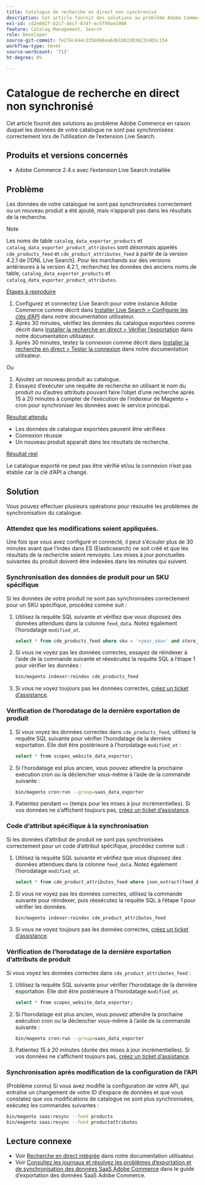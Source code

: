 ```yaml
---
title: Catalogue de recherche en direct non synchronisé
description: Cet article fournit des solutions au problème Adobe Commerce en raison duquel les données de votre catalogue ne sont pas synchronisées correctement lors de l’utilisation de l’extension Live Search.
exl-id: cd2e602f-b2c7-4ecf-874f-ec5f99ae1900
feature: Catalog Management, Search
role: Developer
source-git-commit: fe276c444c235b096ea6d61b02d8362314b5c154
workflow-type: tm+mt
source-wordcount: '713'
ht-degree: 0%

---
```


# Catalogue de recherche en direct non synchronisé

Cet article fournit des solutions au problème Adobe Commerce en raison duquel les données de votre catalogue ne sont pas synchronisées correctement lors de l’utilisation de l’extension Live Search.

## Produits et versions concernés

* Adobe Commerce 2.4.x avec l’extension Live Search installée

## Problème

Les données de votre catalogue ne sont pas synchronisées correctement ou un nouveau produit a été ajouté, mais n’apparaît pas dans les résultats de la recherche.

>[!NOTE]
>
>Les noms de table `catalog_data_exporter_products` et `catalog_data_exporter_product_attributes` sont désormais appelés `cde_products_feed` et `cde_product_attributes_feed` à partir de la version 4.2.1 de [!DNL Live Search]. Pour les marchands sur des versions antérieures à la version 4.2.1, recherchez les données des anciens noms de table, `catalog_data_exporter_products` et `catalog_data_exporter_product_attributes`.

<u>Étapes à reproduire</u>

1. Configurez et connectez Live Search pour votre instance Adobe Commerce comme décrit dans [Installer Live Search > Configurer les clés d’API](https://experienceleague.adobe.com/docs/commerce-merchant-services/live-search/onboard/install.html#configure-api-keys) dans notre documentation utilisateur.
1. Après 30 minutes, vérifiez les données du catalogue exportées comme décrit dans [Installer la recherche en direct > Vérifier l’exportation](https://experienceleague.adobe.com/docs/commerce-merchant-services/live-search/onboard/install.html#verify-export) dans notre documentation utilisateur.
1. Après 30 minutes, testez la connexion comme décrit dans [Installer la recherche en direct > Tester la connexion](https://experienceleague.adobe.com/docs/commerce-merchant-services/live-search/onboard/install.html#test-connection) dans notre documentation utilisateur.

Ou

1. Ajoutez un nouveau produit au catalogue.
1. Essayez d’exécuter une requête de recherche en utilisant le nom du produit ou d’autres attributs pouvant faire l’objet d’une recherche après 15 à 20 minutes à compter de l’exécution de l’indexeur de Magento + cron pour synchroniser les données avec le service principal.

<u>Résultat attendu</u>

* Les données de catalogue exportées peuvent être vérifiées
* Connexion réussie
* Un nouveau produit apparaît dans les résultats de recherche.

<u>Résultat réel</u>

Le catalogue exporté ne peut pas être vérifié et/ou la connexion n’est pas établie car la clé d’API a changé.

## Solution

Vous pouvez effectuer plusieurs opérations pour résoudre les problèmes de synchronisation du catalogue.

### Attendez que les modifications soient appliquées.

Une fois que vous avez configuré et connecté, il peut s’écouler plus de 30 minutes avant que l’index dans ES (Elasticsearch) ne soit créé et que les résultats de la recherche soient renvoyés. Les mises à jour ponctuelles suivantes du produit doivent être indexées dans les minutes qui suivent.

### Synchronisation des données de produit pour un SKU spécifique

Si les données de votre produit ne sont pas synchronisées correctement pour un SKU spécifique, procédez comme suit :

1. Utilisez la requête SQL suivante et vérifiez que vous disposez des données attendues dans la colonne `feed_data`. Notez également l’horodatage `modified_at`.

   ```sql
   select * from cde_products_feed where sku = '<your_sku>' and store_view_code = '<your_ store_view_code>';
   ```

1. Si vous ne voyez pas les données correctes, essayez de réindexer à l’aide de la commande suivante et réexécutez la requête SQL à l’étape 1 pour vérifier les données :

   ```bash
   bin/magento indexer:reindex cde_products_feed
   ```

1. Si vous ne voyez toujours pas les données correctes, [créez un ticket d’assistance](/help/help-center-guide/help-center/magento-help-center-user-guide.md#submit-ticket).

### Vérification de l’horodatage de la dernière exportation de produit

1. Si vous voyez les données correctes dans `cde_products_feed`, utilisez la requête SQL suivante pour vérifier l’horodatage de la dernière exportation. Elle doit être postérieure à l’horodatage `modified_at` :

   ```sql
   select * from scopes_website_data_exporter;
   ```

1. Si l’horodatage est plus ancien, vous pouvez attendre la prochaine exécution cron ou la déclencher vous-même à l’aide de la commande suivante :

   ```bash
   bin/magento cron:run --group=saas_data_exporter
   ```

1. Patientez pendant `<>` (temps pour les mises à jour incrémentielles). Si vos données ne s’affichent toujours pas, [créez un ticket d’assistance](/help/help-center-guide/help-center/magento-help-center-user-guide.md#submit-ticket).

### Code d’attribut spécifique à la synchronisation

Si les données d’attribut de produit ne sont pas synchronisées correctement pour un code d’attribut spécifique, procédez comme suit :

1. Utilisez la requête SQL suivante et vérifiez que vous disposez des données attendues dans la colonne `feed_data`. Notez également l’horodatage `modified_at`.

   ```sql
   select * from cde_product_attributes_feed where json_extract(feed_data, '$.attributeCode') = '<your_attribute_code>' and store_view_code = '<your_ store_view_code>';
   ```

1. Si vous ne voyez pas les données correctes, utilisez la commande suivante pour réindexer, puis réexécutez la requête SQL à l’étape 1 pour vérifier les données.

   ```bash
   bin/magento indexer:reindex cde_product_attributes_feed
   ```

1. Si vous ne voyez toujours pas les données correctes, [créez un ticket d’assistance](/help/help-center-guide/help-center/magento-help-center-user-guide.md#submit-ticket).

### Vérification de l’horodatage de la dernière exportation d’attributs de produit

Si vous voyez les données correctes dans `cde_product_attributes_feed` :

1. Utilisez la requête SQL suivante pour vérifier l’horodatage de la dernière exportation. Elle doit être postérieure à l’horodatage `modified_at`.

   ```sql
   select * from scopes_website_data_exporter;
   ```

1. Si l’horodatage est plus ancien, vous pouvez attendre la prochaine exécution cron ou la déclencher vous-même à l’aide de la commande suivante :

   ```bash
   bin/magento cron:run --group=saas_data_exporter
   ```

1. Patientez 15 à 20 minutes (durée des mises à jour incrémentielles). Si vos données ne s’affichent toujours pas, [créez un ticket d’assistance](/help/help-center-guide/help-center/magento-help-center-user-guide.md#submit-ticket).

### Synchronisation après modification de la configuration de l’API

(Problème connu) Si vous avez modifié la configuration de votre API, qui entraîne un changement de votre ID d’espace de données et que vous constatez que vos modifications de catalogue ne sont plus synchronisées, exécutez les commandes suivantes :

```bash
bin/magento saas:resync --feed products
bin/magento saas:resync --feed productattributes
```

## Lecture connexe

* Voir [Recherche en direct intégrée](https://experienceleague.adobe.com/docs/commerce-merchant-services/live-search/onboard/onboarding-overview.html) dans notre documentation utilisateur.
* Voir [Consultez les journaux et résolvez les problèmes d’exportation et de synchronisation des données SaaS Adobe Commerce](https://experienceleague.adobe.com/en/docs/commerce-merchant-services/saas-data-export/troubleshooting-logging) dans le guide d’exportation des données SaaS Adobe Commerce.
